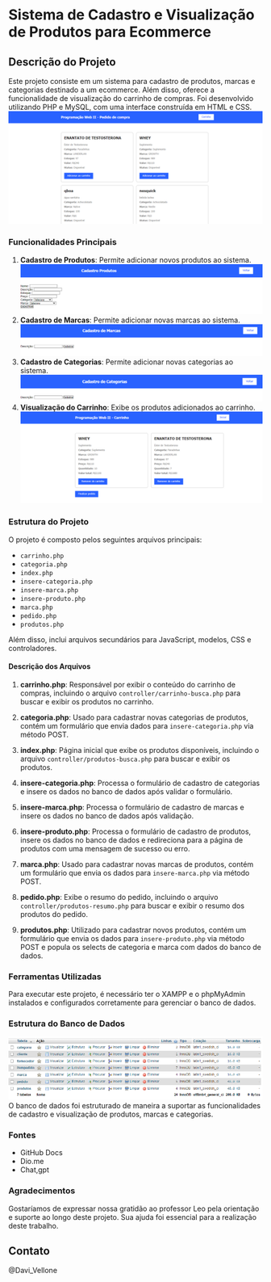 # Sistema de Cadastro e Visualização de Produtos para Ecommerce

## Descrição do Projeto

Este projeto consiste em um sistema para cadastro de produtos, marcas e categorias destinado a um ecommerce. Além disso, oferece a funcionalidade de visualização do carrinho de compras. Foi desenvolvido utilizando PHP e MySQL, com uma interface construída em HTML e CSS.
![img](tela-inicial.png)

### Funcionalidades Principais

1. **Cadastro de Produtos**: Permite adicionar novos produtos ao sistema.
![img](cadastro-produtos.png)
2. **Cadastro de Marcas**: Permite adicionar novas marcas ao sistema.
![img](cadastro-marca.png)
3. **Cadastro de Categorias**: Permite adicionar novas categorias ao sistema.
![img](cadastro-categoria.png)
4. **Visualização do Carrinho**: Exibe os produtos adicionados ao carrinho.
![img](carrinho.png)

### Estrutura do Projeto

O projeto é composto pelos seguintes arquivos principais:

- `carrinho.php`
- `categoria.php`
- `index.php`
- `insere-categoria.php`
- `insere-marca.php`
- `insere-produto.php`
- `marca.php`
- `pedido.php`
- `produtos.php`

Além disso, inclui arquivos secundários para JavaScript, modelos, CSS e controladores.

#### Descrição dos Arquivos

1. **carrinho.php**: Responsável por exibir o conteúdo do carrinho de compras, incluindo o arquivo `controller/carrinho-busca.php` para buscar e exibir os produtos no carrinho.
   
2. **categoria.php**: Usado para cadastrar novas categorias de produtos, contém um formulário que envia dados para `insere-categoria.php` via método POST.

3. **index.php**: Página inicial que exibe os produtos disponíveis, incluindo o arquivo `controller/produtos-busca.php` para buscar e exibir os produtos.

4. **insere-categoria.php**: Processa o formulário de cadastro de categorias e insere os dados no banco de dados após validar o formulário.

5. **insere-marca.php**: Processa o formulário de cadastro de marcas e insere os dados no banco de dados após validação.

6. **insere-produto.php**: Processa o formulário de cadastro de produtos, insere os dados no banco de dados e redireciona para a página de produtos com uma mensagem de sucesso ou erro.

7. **marca.php**: Usado para cadastrar novas marcas de produtos, contém um formulário que envia os dados para `insere-marca.php` via método POST.

8. **pedido.php**: Exibe o resumo do pedido, incluindo o arquivo `controller/produtos-resumo.php` para buscar e exibir o resumo dos produtos do pedido.

9. **produtos.php**: Utilizado para cadastrar novos produtos, contém um formulário que envia os dados para `insere-produto.php` via método POST e popula os selects de categoria e marca com dados do banco de dados.

### Ferramentas Utilizadas

Para executar este projeto, é necessário ter o XAMPP e o phpMyAdmin instalados e configurados corretamente para gerenciar o banco de dados.

### Estrutura do Banco de Dados
![img](bdd.png)
O banco de dados foi estruturado de maneira a suportar as funcionalidades de cadastro e visualização de produtos, marcas e categorias.


### Fontes

- GitHub Docs
- Dio.me
- Chat,gpt
  
### Agradecimentos

Gostaríamos de expressar nossa gratidão ao professor Leo pela orientação e suporte ao longo deste projeto. Sua ajuda foi essencial para a realização deste trabalho.

## Contato
@Davi_Vellone
